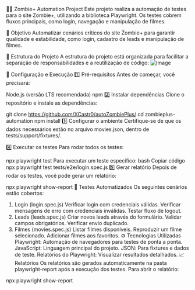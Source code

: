 🧟‍♂️ Zombie+ Automation Project
Este projeto realiza a automação de testes para o site Zombie+, utilizando a biblioteca Playwright. Os testes cobrem fluxos principais, como login, navegação e manipulação de filmes.

🎯 Objetivo
Automatizar cenários críticos do site Zombie+ para garantir qualidade e estabilidade, como login, cadastro de leads e manipulação de filmes.

📂 Estrutura do Projeto
A estrutura do projeto está organizada para facilitar a separação de responsabilidades e a reutilização de código:
![image](https://github.com/user-attachments/assets/c2aec691-b9d3-4ce8-8de6-a0854d2c287b)



🚀 Configuração e Execução
1️⃣ Pré-requisitos
Antes de começar, você precisará:

Node.js (versão LTS recomendada)
npm
2️⃣ Instalar dependências
Clone o repositório e instale as dependências:


git clone https://github.com/XCastr0/autoZombiePlus/
cd zombieplus-automation
npm install
3️⃣ Configurar o ambiente
Certifique-se de que os dados necessários estão no arquivo movies.json, dentro de tests/support/fixtures/.

4️⃣ Executar os testes
Para rodar todos os testes:

npx playwright test
Para executar um teste específico:
bash
Copiar código
npx playwright test tests/e2e/login.spec.js
5️⃣ Gerar relatório
Depois de rodar os testes, você pode gerar um relatório:

npx playwright show-report
📝 Testes Automatizados
Os seguintes cenários estão cobertos:

1. Login (login.spec.js)
Verificar login com credenciais válidas.
Verificar mensagens de erro com credenciais inválidas.
Testar fluxo de logout.
2. Leads (leads.spec.js)
Criar novos leads através do formulário.
Validar campos obrigatórios.
Verificar envio duplicado.
3. Filmes (movies.spec.js)
Listar filmes disponíveis.
Reproduzir um filme selecionado.
Adicionar filmes aos favoritos.
⚙️ Tecnologias Utilizadas
Playwright: Automação de navegadores para testes de ponta a ponta.
JavaScript: Linguagem principal do projeto.
JSON: Para fixtures e dados de teste.
Relatórios do Playwright: Visualizar resultados detalhados.
📈 Relatórios
Os relatórios são gerados automaticamente na pasta playwright-report após a execução dos testes. Para abrir o relatório:

npx playwright show-report

